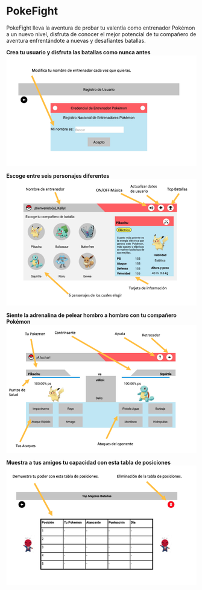 # **PokeFight**

PokeFight lleva la aventura de probar tu valentía como entrenador Pokémon a un nuevo nivel, disfruta de conocer el mejor potencial de tu compañero de aventura enfrentándote a nuevas y desafiantes batallas.

**Crea tu usuario y disfruta las batallas como nunca antes**
![Datos de los usuarios](https://github.com/crist-12/PokeFight/blob/main/docs/datos_usuario.png)

**Escoge entre seis personajes diferentes**
![Personajes](https://github.com/crist-12/PokeFight/blob/main/docs/personajes.png)

**Siente la adrenalina de pelear hombro a hombro con tu compañero Pokémon**
![Batalla Pokémon](https://github.com/crist-12/PokeFight/blob/main/docs/pantalla_ataque.png)

**Muestra a tus amigos tu capacidad con esta tabla de posiciones**
![Tabla de posiciones](https://github.com/crist-12/PokeFight/blob/main/docs/tabla_posiciones.png)
